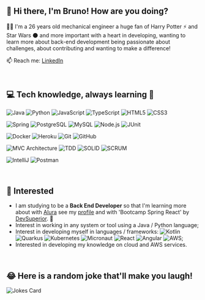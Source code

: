 ## 👾 Hi there, I'm Bruno! How are you doing?


🧑‍💻 I'm a 26 years old mechanical engineer a huge fan of Harry Potter ⚡️ and Star Wars 🌑 and more important with a heart in developing, wanting to learn more about back-end development being passionate about challenges, about contributing and wanting to make a difference!

📫 Reach me: [LinkedIn](https://www.linkedin.com/in/brunoliveiradev/)

<br>


## **💻 Tech knowledge, always learning** 🧠

![Java](https://img.shields.io/badge/-Java-000?&logo=Java&logoColor=007396)
![Python](https://img.shields.io/badge/-Python-000?&logo=Python)
![JavaScript](https://img.shields.io/badge/-JavaScript-000?&logo=JavaScript)
![TypeScript](https://img.shields.io/badge/-TypeScript-000?&logo=TypeScript)
![HTML5](https://img.shields.io/badge/-HTML-000?logo=HTML5)
![CSS3](https://img.shields.io/badge/-CSS-000?logo=CSS3&logoColor=blue)


![Spring](https://img.shields.io/badge/-Spring-000?&logo=Spring)
![PostgreSQL](https://img.shields.io/badge/-PostgreSQL-000?logo=postgresql)
![MySQL](https://img.shields.io/badge/-MySQL-000?logo=MySQL)
![Node.js](https://img.shields.io/badge/-Node.js-000?&logo=node.js)
![JUnit](https://img.shields.io/badge/JUnit-000?logo=cachet&logoColor=%20-%2325A162.svg)

![Docker](https://img.shields.io/badge/-Docker-000?&logo=Docker)
![Heroku](https://img.shields.io/badge/-Heroku-000?logo=heroku&logoColor=purple)
![Git](https://img.shields.io/badge/-GIT-000?&logo=Git)
![GitHub](https://img.shields.io/badge/-GITHUB-000?&logo=Github)


![MVC Architecture](https://img.shields.io/badge/-MVC-000?&logo=MVC)
![TDD](https://img.shields.io/badge/-TDD-000?&logo=TDD)
![SOLID](https://img.shields.io/badge/-SOLID-000?&logo=SOLID)
![SCRUM](https://img.shields.io/badge/-SCRUM-000?&logo=SCRUM)
 
![IntelliJ](https://img.shields.io/badge/-IntelliJ-000?&logo=intellijidea&logoColor=darkwhite)
![Postman](https://img.shields.io/badge/-Postman-000?&logo=Postman)



<br>

## 🚀 Interested

* I am studying to be a **Back End Developer** so that I'm learning more about with [Alura](https://www.alura.com.br) see my [profile](https://cursos.alura.com.br/user/brunoliveiradev) and with 'Bootcamp Spring React' by [DevSuperior](https://www.linkedin.com/school/devsuperior/). :blue_heart:
* Interest in working in any system or tool using a Java / Python language;
* Interest in developing myself in languages / frameworks: 
![Kotlin](https://img.shields.io/badge/-Kotlin-000?&logo=Kotlin)
![Quarkus](https://img.shields.io/badge/-Quarkus-000?&logo=Quarkus)
![Kubernetes](https://img.shields.io/badge/-Kubernetes-000?&logo=Kubernetes)
![Micronaut](https://img.shields.io/badge/-Micronaut-000?&logo=MICRONAUT)
![React](https://img.shields.io/badge/-React-000?&logo=React)
![Angular](https://img.shields.io/badge/-Angular-000?&logo=Angular&logoColor=red)
![AWS](https://img.shields.io/badge/-AWS-000?&logo=Amazon-AWS&logoColor=F90);
* Interested in developing my knowledge on cloud and AWS services.



<br>

## 😂 Here is a random joke that'll make you laugh!
![Jokes Card](https://readme-jokes.vercel.app/api)


<!---
brunoliveiradev/brunoliveiradev is a ✨ special ✨ repository because its `README.md` (this file) appears on your GitHub profile.
You can click the Preview link to take a look at your changes.
--->
